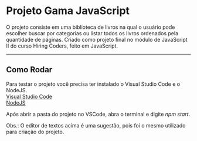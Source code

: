 # Projeto Gama JavaScript

O projeto consiste em uma biblioteca de livros na qual o usuário pode escolher buscar por categorias ou listar todos os livros ordenados pela quantidade de páginas.
Criado como projeto final no módulo de JavaScript II do curso Hiring Coders, feito em JavaScript. 

---

## Como Rodar 

Para testar o projeto você precisa ter instalado o Visual Studio Code e o NodeJS.<br>
[Visual Studio Code](https://code.visualstudio.com/)<br>
[NodeJS](https://nodejs.org/en/download/)

Após abrir a pasta do projeto no VSCode, abra o terminal e digite *npm start*. 

Obs.: O editor de textos acima é uma sugestão, pois foi o mesmo utilizado para criação do projeto. 
